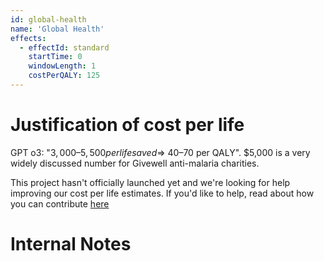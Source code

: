 ```yaml
---
id: global-health
name: 'Global Health'
effects:
  - effectId: standard
    startTime: 0
    windowLength: 1
    costPerQALY: 125
---
```


# Justification of cost per life

GPT o3: "$3,000 – 5,500 per life saved ⇒ ~$40–70 per QALY". $5,000 is a very widely discussed number for Givewell anti-malaria charities.

This project hasn't officially launched yet and we're looking for help improving our cost per life estimates.
If you'd like to help, read about how you can contribute [here](https://github.com/impactlist/impactlist/blob/master/CONTRIBUTING.md)

# Internal Notes
